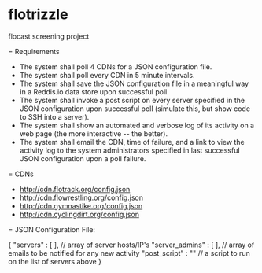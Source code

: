 flotrizzle
==========

flocast screening project

= Requirements
* The system shall poll 4 CDNs for a JSON configuration file.
* The system shall poll every CDN in 5 minute intervals.
* The system shall save the JSON configuration file in a meaningful way in a
  Reddis.io data store upon successful poll.
* The system shall invoke a post script on every server specified in the JSON
  configuration upon successful poll (simulate this, but show code to SSH into
  a server).
* The system shall show an automated and verbose log of its activity on a web
  page (the more interactive -- the better).
* The system shall email the CDN, time of failure, and a link to view the activity
  log to the system administrators specified in last successful JSON configuration
  upon a poll failure.

= CDNs
* http://cdn.flotrack.org/config.json
* http://cdn.flowrestling.org/config.json
* http://cdn.gymnastike.org/config.json
* http://cdn.cyclingdirt.org/config.json

= JSON Configuration File:

{
  "servers"       :  [ ],  // array of server hosts/IP's
  "server_admins" :  [ ],  // array of emails to be notified for any new activity
  "post_script"   :  ""    // a script to run on the list of servers above
}

